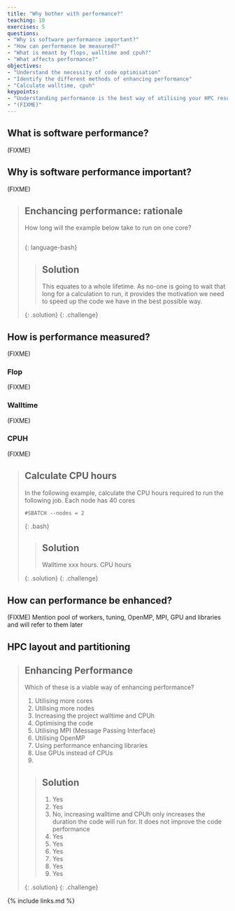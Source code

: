 ```yaml
---
title: "Why bother with performance?"
teaching: 10
exercises: 5
questions:
- "Why is software performance important?"
- "How can performance be measured?"
- "What is meant by flops, walltime and cpuh?"
- "What affects performance?"
objectives:
- "Understand the necessity of code optimisation"
- "Identify the different methods of enhancing performance"
- "Calculate walltime, cpuh"
keypoints:
- "Understanding performance is the best way of utilising your HPC resources"
- "(FIXME)"
---
```


## What is software performance?

(FIXME)

## Why is software performance important?

(FIXME)

> ## Enchancing performance: rationale
>
> How long will the example below take to run on one core?
> ```
> 
> ```
> {: language-bash}
> 
>> ## Solution
>> This equates to a whole lifetime. As no-one is going to wait that long for a calculation to run, it provides the motivation we need to speed up the code we have in the best possible way.
>>
>{: .solution}
{: .challenge}

## How is performance measured?

(FIXME)

### Flop

(FIXME)

### Walltime

(FIXME)

### CPUH

(FIXME)

> ## Calculate CPU hours
> 
> In the following example, calculate the CPU hours required to run the following job. Each node has 40 cores
> 
> ```
> #SBATCH --nodes = 2 
> ```
> {: .bash}
> 
> > ## Solution
> >
> > Walltime xxx hours. CPU hours
> > 
>{: .solution}
{: .challenge}

## How can performance be enhanced?

(FIXME) Mention pool of workers, tuning, OpenMP, MPI, GPU and libraries and will refer to them later

## HPC layout and partitioning

> ## Enhancing Performance
>
> Which of these is a viable way of enhancing performance?
> 1. Utilising more cores
> 2. Utilising more nodes
> 3. Increasing the project walltime and CPUh
> 4. Optimising the code
> 5. Utilising MPI (Message Passing Interface)
> 6. Utilising OpenMP
> 7. Using performance enhancing libraries
> 8. Use GPUs instead of CPUs
> 9. 
> 
> > ## Solution
> > 1. Yes
> > 2. Yes
> > 3. No, increasing walltime and CPUh only increases the duration the code will run for. It does not improve the code performance
> > 4. Yes
> > 5. Yes
> > 6. Yes
> > 7. Yes
> > 8. Yes
> > 9. Yes
> >
>{: .solution}
{: .challenge}

{% include links.md %}
